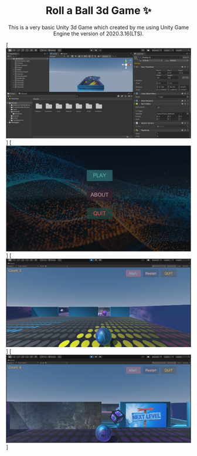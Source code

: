 <!-- PROJECT LOGO -->
<br />
<p align="center">
  <h1 align="center">Roll a Ball 3d Game ✨</h1>

  <p align="center">
    This is a very basic Unity 3d Game which created by me using Unity Game Engine the version of 2020.3.16(LTS).
    
  </p>
</p>

[![Site preview](Interface/Game_Building.png)]
[![Site preview](Interface/Game_Menu.png)]
[![Site preview](Interface/Game_Starting.png)]
[![Site preview](Interface/Player_Playing_Through_the_Level.png)]